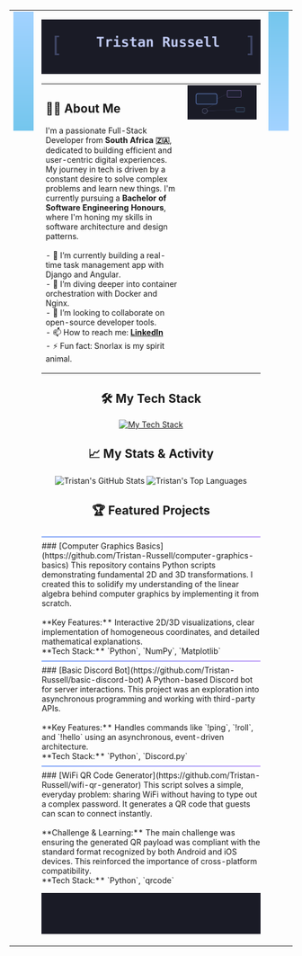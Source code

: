 <table>
  <tr>
    <td width="10%" valign="top">
      <img src="https://raw.githubusercontent.com/Tristan-Russell/Tristan-Russell/main/assets/left-banner.svg" alt="Left Banner"/>
    </td>
    <td width="80%" valign="top">
      <p align="center">
        <img src="https://raw.githubusercontent.com/Tristan-Russell/Tristan-Russell/main/assets/header.svg" alt="Tristan Russell - Full-Stack Software Developer" />
      </p>
      <table>
        <tr>
          <td valign="top" width="65%">
            <h2 align="left">👨‍💻 About Me</h2>
            <p align="left">
              I'm a passionate Full-Stack Developer from <b>South Africa 🇿🇦</b>, dedicated to building efficient and user-centric digital experiences. My journey in tech is driven by a constant desire to solve complex problems and learn new things. I'm currently pursuing a <b>Bachelor of Software Engineering Honours</b>, where I'm honing my skills in software architecture and design patterns.
              <br/><br/>
              - 🔭 I’m currently building a real-time task management app with Django and Angular.<br/>
              - 🌱 I’m diving deeper into container orchestration with Docker and Nginx.<br/>
              - 👯 I’m looking to collaborate on open-source developer tools.<br/>
              - 📫 How to reach me: <b><a href="https://www.linkedin.com/in/tristan-mark-russell/">LinkedIn</a></b><br/>
              - ⚡ Fun fact: Snorlax is my spirit animal.
            </p>
          </td>
          <td valign="top" width="35%">
            <img src="https://raw.githubusercontent.com/Tristan-Russell/Tristan-Russell/main/assets/illustration.svg" alt="Abstract Coding Illustration" width="100%"/>
          </td>
        </tr>
      </table>
      <h2 align="center">🛠️ My Tech Stack</h2>
      <p align="center">
        <a href="https://skillicons.dev">
          <img src="https://skillicons.dev/icons?i=python,django,angular,ts,js,html,css,sass,bootstrap,rxjs,postgres,mysql,sqlite,docker,nginx,git,github,postman,jest,cypress,pytest&perline=7" alt="My Tech Stack"/>
        </a>
      </p>
      <h2 align="center">📈 My Stats & Activity</h2>
      <p align="center">
        <img align="center" src="https://github-readme-stats.vercel.app/api?username=Tristan-Russell&show_icons=true&theme=tokyonight&include_all_commits=true&count_private=true" alt="Tristan's GitHub Stats"/>
        <img align="center" src="https://github-readme-stats.vercel.app/api/top-langs/?username=Tristan-Russell&layout=compact&langs_count=8&theme=tokyonight" alt="Tristan's Top Languages"/>
      </p>
      <h2 align="center">🏆 Featured Projects</h2>
      <img src="https://raw.githubusercontent.com/Tristan-Russell/Tristan-Russell/main/assets/divider.svg" alt="divider" width="100%">
      ### [Computer Graphics Basics](https://github.com/Tristan-Russell/computer-graphics-basics)
      This repository contains Python scripts demonstrating fundamental 2D and 3D transformations. I created this to solidify my understanding of the linear algebra behind computer graphics by implementing it from scratch.
      <br/><br/>
      **Key Features:** Interactive 2D/3D visualizations, clear implementation of homogeneous coordinates, and detailed mathematical explanations.
      <br/>
      **Tech Stack:** `Python`, `NumPy`, `Matplotlib`
      <img src="https://raw.githubusercontent.com/Tristan-Russell/Tristan-Russell/main/assets/divider.svg" alt="divider" width="100%">
      ### [Basic Discord Bot](https://github.com/Tristan-Russell/basic-discord-bot)
      A Python-based Discord bot for server interactions. This project was an exploration into asynchronous programming and working with third-party APIs.
      <br/><br/>
      **Key Features:** Handles commands like `!ping`, `!roll`, and `!hello` using an asynchronous, event-driven architecture.
      <br/>
      **Tech Stack:** `Python`, `Discord.py`
      <img src="https://raw.githubusercontent.com/Tristan-Russell/Tristan-Russell/main/assets/divider.svg" alt="divider" width="100%">
      ### [WiFi QR Code Generator](https://github.com/Tristan-Russell/wifi-qr-generator)
      This script solves a simple, everyday problem: sharing WiFi without having to type out a complex password. It generates a QR code that guests can scan to connect instantly.
      <br/><br/>
      **Challenge & Learning:** The main challenge was ensuring the generated QR payload was compliant with the standard format recognized by both Android and iOS devices. This reinforced the importance of cross-platform compatibility.
      <br/>
      **Tech Stack:** `Python`, `qrcode`
      <p align="center">
        <img src="https://raw.githubusercontent.com/Tristan-Russell/Tristan-Russell/main/assets/footer.svg" alt="Footer" />
      </p>
    </td>
    <td width="10%" valign="top">
      <img src="https://raw.githubusercontent.com/Tristan-Russell/Tristan-Russell/main/assets/right-banner.svg" alt="Right Banner"/>
    </td>
  </tr>
</table>
